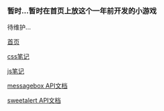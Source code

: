 <h3>暂时...暂时在首页上放这个一年前开发的小游戏</h3>
<p>待维护...</p>    
    
<a href="http://wangmoumei.github.io" target="_blank">首页</a>    
    
<a href="http://wangmoumei.github.io/css.html" target="_blank">css笔记</a>    
    
<a href="http://wangmoumei.github.io/jsnote.html" target="_blank">js笔记</a>   
    
<a href="http://wangmoumei.github.io/messagebox" target="_blank">messagebox API文档</a>    

<a href="http://wangmoumei.github.io/sweetalert" target="_blank">sweetalert API文档</a>    
